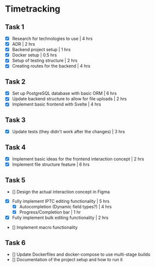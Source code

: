 # Timetracking

## Task 1
- [x] Research for technologies to use | 4 hrs
- [x] ADR | 2 hrs
- [x] Backend project setup | 1 hrs
- [x] Docker setup | 0.5 hrs
- [x] Setup of testing structure | 2 hrs
- [x] Creating routes for the backend | 4 hrs

## Task 2
- [x] Set up PostgreSQL database with basic ORM | 6 hrs
- [x] Update backend structure to allow for file uploads | 2 hrs
- [x] Implement basic frontend with Svelte | 4 hrs 

## Task 3
- [x] Update tests (they didn't work after the changes) | 3 hrs

## Task 4
- [x] Implement basic ideas for the frontend interaction concept | 2 hrs
- [x] Implement file structure feature | 6 hrs

## Task 5
- [] Design the actual interaction concept in Figma
- [x] Fully implement IPTC editing functionality | 5 hrs
  - [x] Autocompletion (Dynamic field types?) | 4 hrs
  - [x] Progress/Completion bar | 1 hr
- [x] Fully implement bulk editing functionality | 2 hrs
- [] Implement macro functionality

## Task 6
- [] Update Dockerfiles and docker-compose to use multi-stage builds
- [] Documentation of the project setup and how to run it
